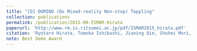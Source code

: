 ```yaml
---
title: "[D] DOMINO (Do Mixed-reality Non-stop) Toppling"
collection: publications
permalink: /publication/2015-09-ISMAR-Hirata
paperurl: 'http://www.rm.is.ritsumei.ac.jp/pdf/ISMAR2015_hirata.pdf'
citation: 'Ryotaro Hirata, Tomoka Ishibashi, Jianing Qie, Shohei Mori, Fumihisa Shibata, Asako Kimura, and Hideyuki Tamura, &quot;DOMINO (Do Mixed-reality Non-stop) Toppling&quot; <i>Proc. IEEE Int. Symp. on Mixed and Augmented Reality (ISMAR)</i> (2015.9)'
note: Best Demo Award
---
```


<!--
externalurl: 'url'
paperurl: 'url'
youtubeurl: 'url'
presentationurl: 'url'
githuburl: 'url'
note: blah blah
-->